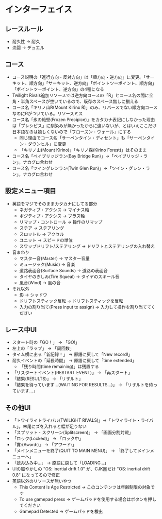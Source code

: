 # インターフェイス

## レースルール

* 耐久性 → 耐久
* 決闘 → デュエル

## コース

* コース説明の「進行方向・反対方向」は「順方向・逆方向」に変更。「サーキット、順方向」「サーキット、逆方向」「ポイントツーポイント、順方向」「ポイントツーポイント、逆方向」の4種になる
* Twilight Rivals追加リソースでは逆方向コースの「R」とコース名の間に全角・半角スペースが空いているので、既存のスペース無しに揃える
* コース名「キリノ山R(Mount Kirino R)」のみ、リバースでない順方向コースなのにRがついている。リソースミス
* コース名「氷の絶壁(Frozen Precipice)」をカタカナ表記にしなかった理由は「プレシピス」に馴染みが無かったからに違いないが、とはいえここだけ日本語なのは嬉しくないので「フローズン・ウォール」にする
  * 同じ理由でコース名「サーペンタイン・ディセント」も「サーペンタイン・ダウンヒル」に変更
  * 「キリノ山(Mount Kirino)」「キリノ森(Kirino Forest)」はそのまま
* コース名「ベイブリッジラン(Bay Bridge Run)」→「ベイブリッジ・ラン」。ナカグロ合わせ
* コース名「ツイングレンラン(Twin Glen Run)」→「ツイン・グレン・ラン」。ナカグロ合わせ

## 設定メニュー項目

* 英語をマジでそのままカタカナにしてる部分
  * ネガティブ・アクシス → マイナス軸
  * ポジティブ・アクシス → プラス軸
  * リマップ・コントロール → 操作のリマップ
  * ステア → ステアリング
  * スロットル → アクセル
  * ユニット → スピードの単位
  * スワップドリフト/ステアリング → ドリフトとステアリングの入れ替え
* 音まわり
  * マスター音(Master) → マスター音量
  * ミュージック(Music) → 音楽
  * 道路表面音(Surface Sounds) → 道路の表面音
  * タイヤのきしみ(Tire Squeal) → タイヤのスキール音
  * 風音(Wind) → 風の音
* それ以外
  * 影 → シャドウ
  * ドリフトスティック反転 → ドリフトスティックを反転
  * 入力の割り当て(Press input to assign) → 入力して操作を割り当ててください

## レース中UI

* スタート時の「GO！」 → 「GO!」
* 左上の「ラップ」 → 「周回数」
* タイム横に出る「新記録！」 → 原語に戻して「New record!」
* 耐久イベントの「延長時間」 → 原語に戻して「time extended」
  * 「残り時間(time remaining)」は残置する
* 「リスタートイベント(RESTART EVENT)」 → 「再スタート」
* 「結果(RESULTS)」 → 「リザルト」
* 「結果を待っています...(WAITING FOR RESULTS...)」 → 「リザルトを待っています...」

## その他UI

* 「トワイライトライバル(TWILIGHT RIVALS)」→「トワイライト・ライバル」。末尾にズを入れると幅が足りない
* 「スプリット・スクリーン(Splitscreen)」 → 「画面分割対戦」
* 「ロック(Locked)」 → 「ロック中」
* 「賞:(Award:)」 → 「アワード:」
* 「メインメニューを終了(QUIT TO MAIN MENU)」 → 「終了してメインメニューへ」
* 「読み込み中...」 → 原語に戻して「LOADING...」
* UIの賑やかしの "OS: inertial drift 1.0" が、CJK圏だけ "OS: inertial drift 0.8" になってるので修正
* 英語以外のリソースが無いやつ
  * This Content Is Age Restricted → このコンテンツは年齢制限の対象です
  * To use gamepad press → ゲームパッドを使用する場合はボタンを押してください
  * Gamepad Detected → ゲームパッドを検出
